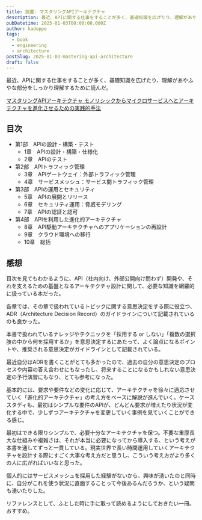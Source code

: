 ```yaml
---
title: 読書: マスタリングAPIアーキテクチャ 
description: 最近、APIに関する仕事をすることが多く、基礎知識を広げたり、理解があやふやな部分をしっかり理解するために読んだ。
pubDatetime: 2025-01-03T00:00:00.000Z
author: kadoppe
tags:
  - book
  - engineering
  - architecture
postSlug: 2025-01-03-mastering-api-architecture
draft: false
---
```


最近、APIに関する仕事をすることが多く、基礎知識を広げたり、理解があやふやな部分をしっかり理解するために読んだ。

<a href="https://www.amazon.co.jp/dp/4814400896?tag=creativestylekadoppe-22&linkCode=ogi&th=1&psc=1" target="_blank">マスタリングAPIアーキテクチャ モノリシックからマイクロサービスへとアーキテクチャを進化させるための実践的手法</a>

## 目次
- 第1部　APIの設計・構築・テスト
  - 1章　APIの設計・構築・仕様化
  - 2章　APIのテスト
- 第2部　APIトラフィック管理
  - 3章　APIゲートウェイ：外部トラフィック管理
  - 4章　サービスメッシュ：サービス間トラフィック管理
- 第3部　APIの運用とセキュリティ
  - 5章　APIの展開とリリース
  - 6章　セキュリティ運用：脅威モデリング
  - 7章　APIの認証と認可
- 第4部　APIを利用した進化的アーキテクチャ
  - 8章　API駆動アーキテクチャへのアプリケーションの再設計
  - 9章　クラウド環境への移行
  - 10章　総括

## 感想
目次を見てもわかるように、API（社内向け、外部公開向け問わず）開発や、それを支えるための基盤となるアーキテクチャ設計に関して、必要な知識を網羅的に扱っている本だった。

各章では、その章で扱われているトピックに関する意思決定をする際に役立つ、ADR（Architecture Decision Record）のガイドラインについて記載されているのも良かった。

本書で扱われているナレッジやテクニックを「採用する or しない」「複数の選択肢の中から何を採用するか」を意思決定するにあたって、よく論点になるポイントや、推奨される意思決定がガイドラインとして記載されている。

最近自分はADRを書くことがとても多かったので、過去の自分の意思決定のプロセスや内容の答え合わせにもなったし、将来することになるかもしれない意思決定の予行演習にもなり、とても参考になった。

基本的には、要求や要件などの変化に応じて、アーキテクチャを徐々に適応させていく「進化的アーキテクチャ」の考え方をベースに解説が進んでいく。ケーススタディも、最初はシンプルな要件のAPIが、どんどん要求が増えたり状況が変化する中で、少しずつアーキテクチャを変更していく事例を見ていくことができる感じ。

最初はできる限りシンプルで、必要十分なアーキテクチャを保つ。不要な重厚長大な仕組みや複雑さは、それが本当に必要になってから導入する、という考えが本書を通してずっと一貫している。現実世界で長い時間運用していくアーキテクチャを設計する際にすごく大事な考え方だと思うし、こういう考え方がより多くの人に広がればいいなと思った。

個人的にはサービスメッシュを採用した経験がないから、興味が湧いたのと同時に、自分がこれを使う状況に直面することって今後あるんだろうか、という疑問も湧いたりした。

リファレンスとして、ふとした時に手に取って読めるようにしておきたい一冊。おすすめ。

